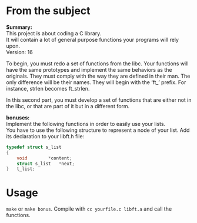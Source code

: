 # From the subject

__Summary:__  
This project is about coding a C library.  
It will contain a lot of general purpose functions your programs will rely upon.  
Version: 16  
  
To begin, you must redo a set of functions from the libc. Your functions will have the
same prototypes and implement the same behaviors as the originals. They must comply
with the way they are defined in their man. The only difference will be their names. They
will begin with the ’ft\_’ prefix. For instance, strlen becomes ft\_strlen.  
  
In this second part, you must develop a set of functions that are either not in the libc,
or that are part of it but in a different form.  
  
__bonuses:__  
Implement the following functions in order to easily use your lists.  
You have to use the following structure to represent a node of your list. Add its
declaration to your libft.h file:  
```c
typedef struct s_list
{
	void		*content;
	struct s_list	*next;
}	t_list;
```  

# Usage

`make` or `make bonus`. Compile with `cc yourfile.c libft.a` and call the functions.
